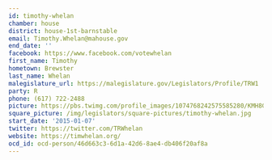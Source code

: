 ```yaml
---
id: timothy-whelan
chamber: house
district: house-1st-barnstable
email: Timothy.Whelan@mahouse.gov
end_date: ''
facebook: https://www.facebook.com/votewhelan
first_name: Timothy
hometown: Brewster
last_name: Whelan
malegislature_url: https://malegislature.gov/Legislators/Profile/TRW1
party: R
phone: (617) 722-2488
picture: https://pbs.twimg.com/profile_images/1074768242575585280/KMH8Gm8a_400x400.jpg
square_picture: /img/legislators/square-pictures/timothy-whelan.jpg
start_date: '2015-01-07'
twitter: https://twitter.com/TRWhelan
website: https://timwhelan.org/
ocd_id: ocd-person/46d663c3-6d1a-42d6-8ae4-db406f20af8a
---
```

